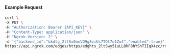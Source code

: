 <!-- Code generated for API Clients. DO NOT EDIT. -->

#### Example Request

```bash
curl \
-X PUT \
-H "Authorization: Bearer {API_KEY}" \
-H "Content-Type: application/json" \
-H "Ngrok-Version: 2" \
-d '{"backend_id":"bkdtg_2ltSx0nnVQ9g8viUs7TOt7o1Zu4","enabled":true}' \
https://api.ngrok.com/edges/https/edghts_2ltSwy51uLL8hF8hYShTIIqX4zc/routes/edghtsrt_2ltSwvbPOPe6jmx2feTe66mjo8I/backend
```
